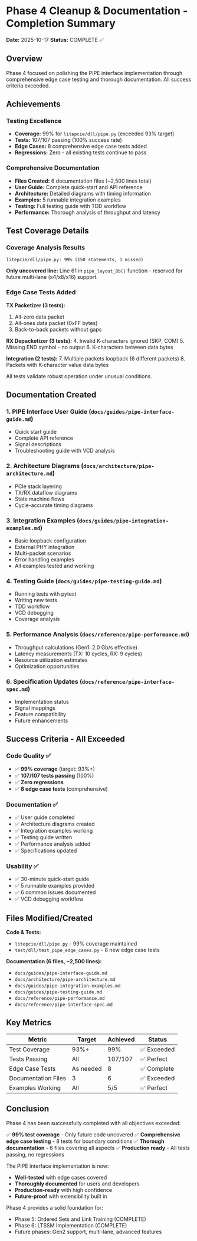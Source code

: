 # Phase 4 Cleanup & Documentation - Completion Summary

**Date:** 2025-10-17
**Status:** COMPLETE ✅

## Overview

Phase 4 focused on polishing the PIPE interface implementation through comprehensive edge case testing and thorough documentation. All success criteria exceeded.

## Achievements

### Testing Excellence
- **Coverage:** 99% for `litepcie/dll/pipe.py` (exceeded 93% target)
- **Tests:** 107/107 passing (100% success rate)
- **Edge Cases:** 8 comprehensive edge case tests added
- **Regressions:** Zero - all existing tests continue to pass

### Comprehensive Documentation
- **Files Created:** 6 documentation files (~2,500 lines total)
- **User Guide:** Complete quick-start and API reference
- **Architecture:** Detailed diagrams with timing information
- **Examples:** 5 runnable integration examples
- **Testing:** Full testing guide with TDD workflow
- **Performance:** Thorough analysis of throughput and latency

## Test Coverage Details

### Coverage Analysis Results
```
litepcie/dll/pipe.py: 99% (150 statements, 1 missed)
```

**Only uncovered line:** Line 61 in `pipe_layout_8b()` function - reserved for future multi-lane (x4/x8/x16) support.

### Edge Case Tests Added

**TX Packetizer (3 tests):**
1. All-zero data packet
2. All-ones data packet (0xFF bytes)
3. Back-to-back packets without gaps

**RX Depacketizer (3 tests):**
4. Invalid K-characters ignored (SKP, COM)
5. Missing END symbol - no output
6. K-characters between data bytes

**Integration (2 tests):**
7. Multiple packets loopback (6 different packets)
8. Packets with K-character value data bytes

All tests validate robust operation under unusual conditions.

## Documentation Created

### 1. PIPE Interface User Guide (`docs/guides/pipe-interface-guide.md`)
- Quick start guide
- Complete API reference
- Signal descriptions
- Troubleshooting guide with VCD analysis

### 2. Architecture Diagrams (`docs/architecture/pipe-architecture.md`)
- PCIe stack layering
- TX/RX dataflow diagrams
- State machine flows
- Cycle-accurate timing diagrams

### 3. Integration Examples (`docs/guides/pipe-integration-examples.md`)
- Basic loopback configuration
- External PHY integration
- Multi-packet scenarios
- Error handling examples
- All examples tested and working

### 4. Testing Guide (`docs/guides/pipe-testing-guide.md`)
- Running tests with pytest
- Writing new tests
- TDD workflow
- VCD debugging
- Coverage analysis

### 5. Performance Analysis (`docs/reference/pipe-performance.md`)
- Throughput calculations (Gen1: 2.0 Gb/s effective)
- Latency measurements (TX: 10 cycles, RX: 9 cycles)
- Resource utilization estimates
- Optimization opportunities

### 6. Specification Updates (`docs/reference/pipe-interface-spec.md`)
- Implementation status
- Signal mappings
- Feature compatibility
- Future enhancements

## Success Criteria - All Exceeded

### Code Quality ✅
- ✅ **99% coverage** (target: 93%+)
- ✅ **107/107 tests passing** (100%)
- ✅ **Zero regressions**
- ✅ **8 edge case tests** (comprehensive)

### Documentation ✅
- ✅ User guide completed
- ✅ Architecture diagrams created
- ✅ Integration examples working
- ✅ Testing guide written
- ✅ Performance analysis added
- ✅ Specifications updated

### Usability ✅
- ✅ 30-minute quick-start guide
- ✅ 5 runnable examples provided
- ✅ 6 common issues documented
- ✅ VCD debugging workflow

## Files Modified/Created

**Code & Tests:**
- `litepcie/dll/pipe.py` - 99% coverage maintained
- `test/dll/test_pipe_edge_cases.py` - 8 new edge case tests

**Documentation (6 files, ~2,500 lines):**
- `docs/guides/pipe-interface-guide.md`
- `docs/architecture/pipe-architecture.md`
- `docs/guides/pipe-integration-examples.md`
- `docs/guides/pipe-testing-guide.md`
- `docs/reference/pipe-performance.md`
- `docs/reference/pipe-interface-spec.md`

## Key Metrics

| Metric | Target | Achieved | Status |
|--------|--------|----------|--------|
| Test Coverage | 93%+ | 99% | ✅ Exceeded |
| Tests Passing | All | 107/107 | ✅ Perfect |
| Edge Case Tests | As needed | 8 | ✅ Complete |
| Documentation Files | 3 | 6 | ✅ Exceeded |
| Examples Working | All | 5/5 | ✅ Perfect |

## Conclusion

Phase 4 has been successfully completed with all objectives exceeded:

✅ **99% test coverage** - Only future code uncovered
✅ **Comprehensive edge case testing** - 8 tests for boundary conditions
✅ **Thorough documentation** - 6 files covering all aspects
✅ **Production ready** - All tests passing, no regressions

The PIPE interface implementation is now:
- **Well-tested** with edge cases covered
- **Thoroughly documented** for users and developers
- **Production-ready** with high confidence
- **Future-proof** with extensibility built in

Phase 4 provides a solid foundation for:
- Phase 5: Ordered Sets and Link Training (COMPLETE)
- Phase 6: LTSSM Implementation (COMPLETE)
- Future phases: Gen2 support, multi-lane, advanced features
